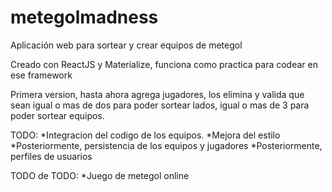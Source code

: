 # metegolmadness
Aplicación web para sortear y crear equipos de metegol

Creado con ReactJS y Materialize, funciona como practica para codear en ese framework

Primera version, hasta ahora agrega jugadores, los elimina y valida que sean igual o mas de dos para poder sortear lados, igual o mas de 3 para poder sortear equipos.

TODO:
*Integracion del codigo de los equipos.
*Mejora del estilo
*Posteriormente, persistencia de los equipos y jugadores
*Posteriormente, perfiles de usuarios

TODO de TODO:
*Juego  de metegol online
